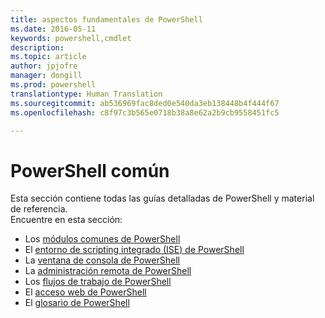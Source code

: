 ```yaml
---
title: aspectos fundamentales de PowerShell
ms.date: 2016-05-11
keywords: powershell,cmdlet
description: 
ms.topic: article
author: jpjofre
manager: dongill
ms.prod: powershell
translationtype: Human Translation
ms.sourcegitcommit: ab536969fac8ded0e540da3eb138448b4f444f67
ms.openlocfilehash: c8f97c3b565e0718b38a8e62a2b9cb9558451fc5

---
```


#  PowerShell común
Esta sección contiene todas las guías detalladas de PowerShell y material de referencia.  
Encuentre en esta sección:
-  Los [módulos comunes de PowerShell](core-modules.md)
-  El [entorno de scripting integrado (ISE) de PowerShell](ise-guide.md)
-  La [ventana de consola de PowerShell](console-guide.md)
-  La [administración remota de PowerShell](Running-Remote-Commands.md)
-  Los [flujos de trabajo de PowerShell](workflows-guide.md)
-  El [acceso web de PowerShell](web-access.md)
-  El [glosario de PowerShell](../Windows-PowerShell-Glossary.md)



<!--HONumber=Aug16_HO3-->



